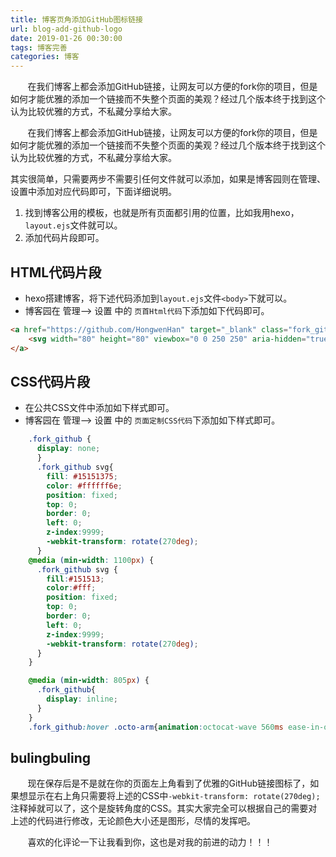 ```yaml
---
title: 博客页角添加GitHub图标链接
url: blog-add-github-logo
date: 2019-01-26 00:30:00
tags: 博客完善
categories: 博客
---
```


&#160; &#160; &#160; &#160;在我们博客上都会添加GitHub链接，让网友可以方便的fork你的项目，但是如何才能优雅的添加一个链接而不失整个页面的美观？经过几个版本终于找到这个认为比较优雅的方式，不私藏分享给大家。

<!--more-->

&#160; &#160; &#160; &#160;在我们博客上都会添加GitHub链接，让网友可以方便的fork你的项目，但是如何才能优雅的添加一个链接而不失整个页面的美观？经过几个版本终于找到这个认为比较优雅的方式，不私藏分享给大家。

其实很简单，只需要两步不需要引任何文件就可以添加，如果是博客园则在管理、设置中添加对应代码即可，下面详细说明。

1. 找到博客公用的模板，也就是所有页面都引用的位置，比如我用hexo，`layout.ejs`文件就可以。
2. 添加代码片段即可。

## HTML代码片段

- hexo搭建博客，将下述代码添加到`layout.ejs`文件`<body>`下就可以。
- 博客园在 管理--> 设置 中的 `页首Html代码`下添加如下代码即可。

``` html
<a href="https://github.com/HongwenHan" target="_blank" class="fork_github" aria-label="View source on GitHub">
    <svg width="80" height="80" viewbox="0 0 250 250" aria-hidden="true"><path d="M0,0 L115,115 L130,115 L142,142 L250,250 L250,0 Z"/><path d="M128.3,109.0 C113.8,99.7 119.0,89.6 119.0,89.6 C122.0,82.7 120.5,78.6 120.5,78.6 C119.2,72.0 123.4,76.3 123.4,76.3 C127.3,80.9 125.5,87.3 125.5,87.3 C122.9,97.6 130.6,101.9 134.4,103.2" fill="currentColor" style="transform-origin: 130px 106px;" class="octo-arm"/><path d="M115.0,115.0 C114.9,115.1 118.7,116.5 119.8,115.4 L133.7,101.6 C136.9,99.2 139.9,98.4 142.2,98.6 C133.8,88.0 127.5,74.4 143.8,58.0 C148.5,53.4 154.0,51.2 159.7,51.0 C160.3,49.4 163.2,43.6 171.4,40.1 C171.4,40.1 176.1,42.5 178.8,56.2 C183.1,58.6 187.2,61.8 190.9,65.4 C194.5,69.0 197.7,73.2 200.1,77.6 C213.8,80.2 216.3,84.9 216.3,84.9 C212.7,93.1 206.9,96.0 205.4,96.6 C205.1,102.4 203.0,107.8 198.3,112.5 C181.9,128.9 168.3,122.5 157.7,114.1 C157.9,116.9 156.7,120.9 152.7,124.9 L141.0,136.5 C139.8,137.7 141.6,141.9 141.8,141.8 Z" fill="currentColor" class="octo-body"/></svg>
</a>
```

## CSS代码片段

- 在公共CSS文件中添加如下样式即可。
- 博客园在 管理--> 设置 中的 `页面定制CSS代码`下添加如下样式即可。

``` css
    .fork_github {
      display: none;
      }
      .fork_github svg{
        fill: #15151375;
        color: #ffffff6e;
        position: fixed; 
        top: 0; 
        border: 0; 
        left: 0; 
        z-index:9999; 
        -webkit-transform: rotate(270deg);
      }
    @media (min-width: 1100px) {
      .fork_github svg {
        fill:#151513; 
        color:#fff; 
        position: fixed; 
        top: 0; 
        border: 0; 
        left: 0; 
        z-index:9999; 
        -webkit-transform: rotate(270deg);
      }
    }

    @media (min-width: 805px) {
      .fork_github{
        display: inline;
      }
    }
    .fork_github:hover .octo-arm{animation:octocat-wave 560ms ease-in-out}@keyframes octocat-wave{0%,100%{transform:rotate(0)}20%,60%{transform:rotate(-25deg)}40%,80%{transform:rotate(10deg)}}@media (max-width:500px){.github-corner:hover .octo-arm{animation:none}.github-corner .octo-arm{animation:octocat-wave 560ms ease-in-out}}
```

## bulingbuling

&#160; &#160; &#160; &#160;现在保存后是不是就在你的页面左上角看到了优雅的GitHub链接图标了，如果想显示在右上角只需要将上述的CSS中`-webkit-transform: rotate(270deg);`注释掉就可以了，这个是旋转角度的CSS。其实大家完全可以根据自己的需要对上述的代码进行修改，无论颜色大小还是图形，尽情的发挥吧。

&#160; &#160; &#160; &#160;喜欢的化评论一下让我看到你，这也是对我的前进的动力！！！
